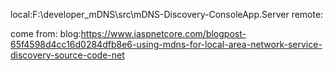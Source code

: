 ﻿

local:F:\developer_mDNS\src\mDNS-Discovery-ConsoleApp.Server
remote:

come from:
blog:https://www.iaspnetcore.com/blogpost-65f4598d4cc16d0284dfb8e6-using-mdns-for-local-area-network-service-discovery-source-code-net


